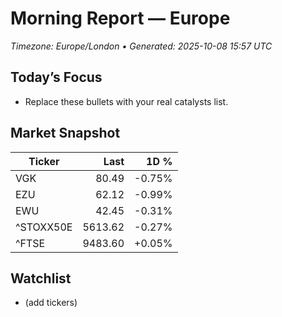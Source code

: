 # Morning Report — Europe
_Timezone: Europe/London • Generated: 2025-10-08 15:57 UTC_

## Today’s Focus
- Replace these bullets with your real catalysts list.

## Market Snapshot
| Ticker | Last | 1D % |
|---|---:|---:|
| VGK | 80.49 | -0.75% |
| EZU | 62.12 | -0.99% |
| EWU | 42.45 | -0.31% |
| ^STOXX50E | 5613.62 | -0.27% |
| ^FTSE | 9483.60 | +0.05% |

## Watchlist
- (add tickers)
